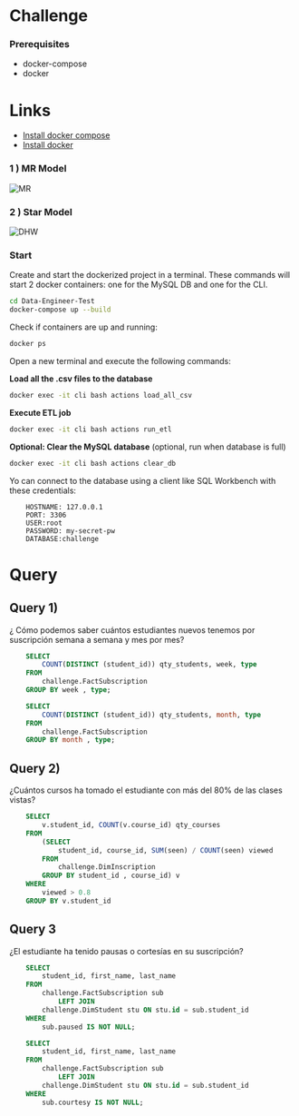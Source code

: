 # Challenge

### Prerequisites
- docker-compose 
- docker

# Links
- [Install docker compose](https://docs.docker.com/compose/install/) 
- [Install docker](https://docs.docker.com/engine/install/) 


### 1 ) MR Model
![MR](/Data-Engineer-Test/model/MR.png)

### 2 ) Star Model
![DHW](/Data-Engineer-Test/model/DWH.png)
### Start

Create and start the dockerized project in a terminal. These commands will start 2 docker containers: one for the MySQL DB and one for the CLI.
``` bash
cd Data-Engineer-Test
docker-compose up --build
```

Check if containers are up and running:

``` bash
docker ps
```


Open a new terminal and execute the following commands:


**Load all the .csv files to the database**
``` bash
docker exec -it cli bash actions load_all_csv
```

**Execute ETL job**
``` bash
docker exec -it cli bash actions run_etl
```

**Optional: Clear the MySQL database** (optional, run when database is full)
``` bash
docker exec -it cli bash actions clear_db
```

Yo can connect to the database using a client like SQL Workbench with these credentials:
``` 
	HOSTNAME: 127.0.0.1
	PORT: 3306
	USER:root
	PASSWORD: my-secret-pw
	DATABASE:challenge
```
# Query
## Query 1)
¿ Cómo podemos saber cuántos estudiantes nuevos tenemos por suscripción semana a semana y mes por mes?

``` sql
	SELECT 
		COUNT(DISTINCT (student_id)) qty_students, week, type
	FROM
		challenge.FactSubscription
	GROUP BY week , type;
```
``` sql
	SELECT 
		COUNT(DISTINCT (student_id)) qty_students, month, type
	FROM
		challenge.FactSubscription
	GROUP BY month , type;
```
## Query 2)

¿Cuántos cursos ha tomado el estudiante con más del 80% de las clases vistas?
``` sql
	SELECT 
	    v.student_id, COUNT(v.course_id) qty_courses
	FROM
	    (SELECT 
	        student_id, course_id, SUM(seen) / COUNT(seen) viewed
	    FROM
	        challenge.DimInscription
	    GROUP BY student_id , course_id) v
	WHERE
	    viewed > 0.8
	GROUP BY v.student_id
```

## Query 3
¿El estudiante ha tenido pausas o cortesías en su suscripción?

``` sql
	SELECT 
		student_id, first_name, last_name
	FROM
		challenge.FactSubscription sub
			LEFT JOIN
		challenge.DimStudent stu ON stu.id = sub.student_id
	WHERE
		sub.paused IS NOT NULL;
```
``` sql
	SELECT 
		student_id, first_name, last_name
	FROM
		challenge.FactSubscription sub
			LEFT JOIN
		challenge.DimStudent stu ON stu.id = sub.student_id
	WHERE
		sub.courtesy IS NOT NULL;
```